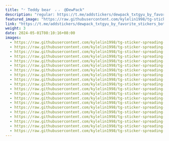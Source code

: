 ```yaml
---
title: "◜ 𝖳𝖾𝖽𝖽𝗒 𝖻𝖾𝖺r  ៸ ៸  @DewPack"
description: "regular: https://t.me/addstickers/dewpack_txtgyu_by_favorite_stickers_bot"
featured_image: "https://raw.githubusercontent.com/kylelin1998/tg-sticker-spreading-worldwide-images/main/img/4cc3a435-b496-4ccd-bdff-2c86fad73e08.jpg"
link: "https://t.me/addstickers/dewpack_txtgyu_by_favorite_stickers_bot"
weight: 3
date: 2024-05-01T08:10:16+08:00
images:
  - https://raw.githubusercontent.com/kylelin1998/tg-sticker-spreading-worldwide-images/main/img/4cc3a435-b496-4ccd-bdff-2c86fad73e08.jpg
  - https://raw.githubusercontent.com/kylelin1998/tg-sticker-spreading-worldwide-images/main/img/86263bcc-f9f3-4e11-9f02-3b414d267e70.jpg
  - https://raw.githubusercontent.com/kylelin1998/tg-sticker-spreading-worldwide-images/main/img/23ede09f-8894-47b8-a2d8-4a55b5e42be6.jpg
  - https://raw.githubusercontent.com/kylelin1998/tg-sticker-spreading-worldwide-images/main/img/80ea5b10-a66f-4ec3-b7e8-fb53135e14cc.jpg
  - https://raw.githubusercontent.com/kylelin1998/tg-sticker-spreading-worldwide-images/main/img/5bdbd47a-7322-4b74-98b6-3a2a37a5a01e.jpg
  - https://raw.githubusercontent.com/kylelin1998/tg-sticker-spreading-worldwide-images/main/img/2e13565f-350c-4beb-9e6d-966d9652b555.jpg
  - https://raw.githubusercontent.com/kylelin1998/tg-sticker-spreading-worldwide-images/main/img/adc22236-af9c-4d5d-9937-b0a868b910fd.jpg
  - https://raw.githubusercontent.com/kylelin1998/tg-sticker-spreading-worldwide-images/main/img/c4600e93-2628-496e-9f6a-f9e9e2629fce.jpg
  - https://raw.githubusercontent.com/kylelin1998/tg-sticker-spreading-worldwide-images/main/img/bb40e567-0ebe-457a-9cb0-e32e97854086.jpg
  - https://raw.githubusercontent.com/kylelin1998/tg-sticker-spreading-worldwide-images/main/img/2f834117-ce8e-4864-bc75-fab7916baa03.jpg
  - https://raw.githubusercontent.com/kylelin1998/tg-sticker-spreading-worldwide-images/main/img/2d4a73f9-5694-4a7e-bcec-72d7f935fe42.jpg
  - https://raw.githubusercontent.com/kylelin1998/tg-sticker-spreading-worldwide-images/main/img/6b6aca94-65b1-4763-841d-b4d6e3d3fcdc.jpg
  - https://raw.githubusercontent.com/kylelin1998/tg-sticker-spreading-worldwide-images/main/img/fff0cd8c-839e-454c-bf66-81c48730bcfc.jpg
  - https://raw.githubusercontent.com/kylelin1998/tg-sticker-spreading-worldwide-images/main/img/0512bc65-23b9-47a4-ace6-767ed039207d.jpg
  - https://raw.githubusercontent.com/kylelin1998/tg-sticker-spreading-worldwide-images/main/img/9a7cb1bd-c2c3-4e1e-9a5b-efd8c85212f1.jpg
  - https://raw.githubusercontent.com/kylelin1998/tg-sticker-spreading-worldwide-images/main/img/dc3c5902-1c16-4ca5-8db0-a611fcf044f5.jpg
  - https://raw.githubusercontent.com/kylelin1998/tg-sticker-spreading-worldwide-images/main/img/249f8b92-8205-4a49-b453-cf0a5cd78102.jpg
  - https://raw.githubusercontent.com/kylelin1998/tg-sticker-spreading-worldwide-images/main/img/d75adbbc-8541-4e34-9e96-1e6eabc35c08.jpg
  - https://raw.githubusercontent.com/kylelin1998/tg-sticker-spreading-worldwide-images/main/img/f8887686-3662-474f-8232-9561c22af97a.jpg
  - https://raw.githubusercontent.com/kylelin1998/tg-sticker-spreading-worldwide-images/main/img/8f4ab6b4-09a7-4f0e-8574-dfef414fa88e.jpg
---
```

